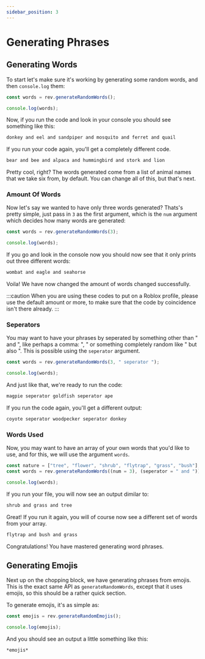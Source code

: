 ```yaml
---
sidebar_position: 3
---
```


# Generating Phrases

## Generating Words

To start let's make sure it's working by generating some random words, and then `console.log` them:

```javascript title="index.js"
const words = rev.generateRandomWords();

console.log(words);
```

Now, if you run the code and look in your console you should see something like this:

```bash title="Console"
donkey and eel and sandpiper and mosquito and ferret and quail
```

If you run your code again, you'll get a completely different code.

```bash title="Console"
bear and bee and alpaca and hummingbird and stork and lion
```

Pretty cool, right? The words generated come from a list of animal names that we take six from, by default. You can change all of this, but that's next.

### Amount Of Words

Now let's say we wanted to have only three words generated? Thats's pretty simple, just pass in `3` as the first argument, which is the `num` argument which decides how many words are generated:

```javascript title="index.js"
const words = rev.generateRandomWords(3);

console.log(words);
```

If you go and look in the console now you should now see that it only prints out three different words:

```bash title="Console"
wombat and eagle and seahorse
```

Voila! We have now changed the amount of words changed successfully.

:::caution
When you are using these codes to put on a Roblox profile, please use the default amount or more, to make sure that the code by coincidence isn't there already.
:::

### Seperators

You may want to have your phrases by seperated by something other than " and ", like perhaps a comma: ", " or something completely random like " but also ". This is possible using the `seperator` argument.

```javascript title="index.js"
const words = rev.generateRandomWords(3, " seperator ");

console.log(words);
```

And just like that, we're ready to run the code:

```bash title="Console"
magpie seperator goldfish seperator ape
```

If you run the code again, you'll get a different output:

```bash title="Console"
coyote seperator woodpecker seperator donkey
```

### Words Used

Now, you may want to have an array of your own words that you'd like to use, and for this, we will use the argument `words`.

```javascript title="index.js"
const nature = ["tree", "flower", "shrub", "flytrap", "grass", "bush"];
const words = rev.generateRandomWords((num = 3), (seperator = " and "));

console.log(words);
```

If you run your file, you will now see an output dimilar to:

```bash title="Console"
shrub and grass and tree
```

Great! If you run it again, you will of course now see a different set of words from your array.

```bash title="Console"
flytrap and bush and grass
```

Congratulations! You have mastered generating word phrases.

## Generating Emojis

Next up on the chopping block, we have generating phrases from emojis. This is the exact same API as `generateRandomWords`, except that it uses emojis, so this should be a rather quick section.

To generate emojis, it's as simple as:

```javascript title="index.js"
const emojis = rev.generateRandomEmojis();

console.log(emojis);
```

And you should see an output a little something like this:

```bash title="Console"
*emojis*
```
